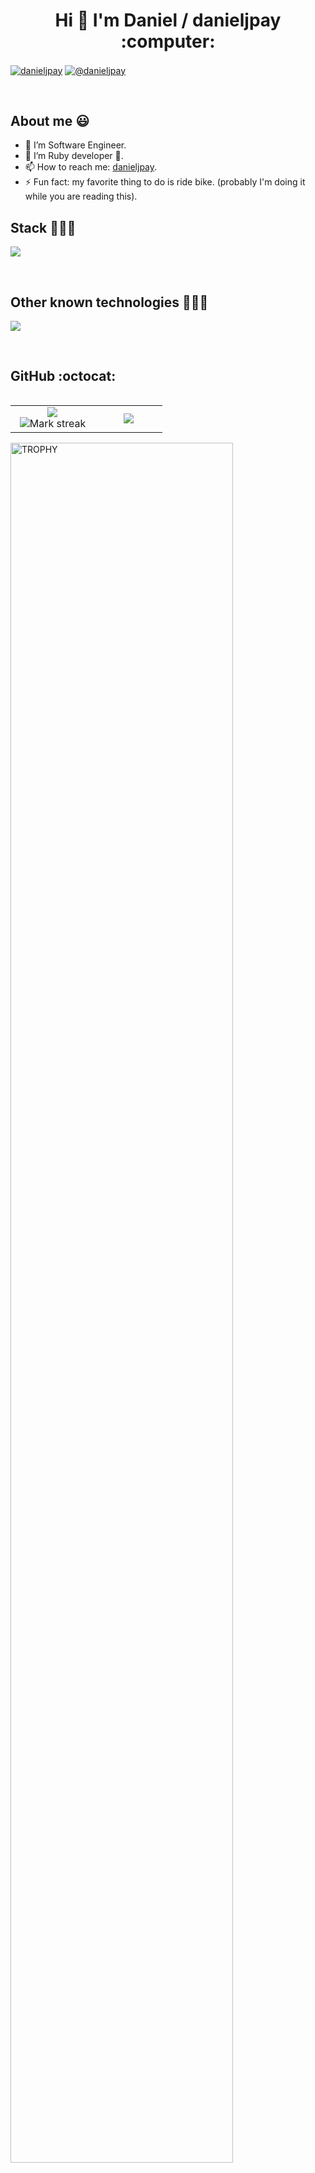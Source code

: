 <h1 align="center">Hi 👋  I'm Daniel / danieljpay :computer: </h1> 

<p align="left">
  <a href="www.linkedin.com/in/danieljpay" target="blank"><img align="center" src="https://img.shields.io/badge/LinkedIn-0077B5?style=for-the-badge&logo=linkedin&logoColor=white" alt="danieljpay"/></a>
  <a href = "mailto:danielj.pay@hotmail.com" target="blank"><img align="center" src="https://img.shields.io/badge/Gmail-D14836?style=for-the-badge&logo=gmail&logoColor=white" alt="@danieljpay"  /></a>
</p>
<br>
<h2>About me 😃</h2>

- 🔭 I’m Software Engineer.
- 🌱 I’m Ruby developer 💎.
- 📫 How to reach me: [danieljpay](https://www.linkedin.com/in/danieljpay/).
- ⚡ Fun fact: my favorite thing to do is ride bike. (probably I'm doing it while you are reading this).

<h2 >Stack 👨🏻‍💻</h2>
<p align="left">
  <a href="https://skillicons.dev">
    <img src="https://skillicons.dev/icons?i=html,css,js,jquery,ruby,rails,mysql,git,github,bootstrap,vscode,bash,apple&perline=12" />
  </a>
</p>
<br>

<h2 >Other known technologies 👨🏻‍💻</h2>
<!--tech stack icons-->
<p align="left">
  <a href="https://skillicons.dev">
    <img src="https://skillicons.dev/icons?i=java,php,angular,react,sqlite,gitlab,bitbucket,docker,postman,idea,windows,linux,figma,md,notion&perline=12" />
  </a>
</p>
<br>

<h2>GitHub :octocat:</h2>
<!--- stats & Trophy (start) -->
<p align="center">
  <!--- stats (start) -->
<table align="left">
  <tr border="none">
    <td width="50%" align="center">
      <img src="https://github-readme-stats.vercel.app/api?username=danieljpay&theme=dark&show_icons=true&count_private=true" />
      <br/>
      <img  title="🔥 Get streak stats for your profile at git.io/streak-stats" alt="Mark streak" src="https://github-readme-streak-stats.herokuapp.com/?user=danieljpay&theme=dark&hide_border=false" /> 
    </td>
    <td width="40%" align="center">
      <img  align="center"  src="https://github-readme-stats.vercel.app/api/wakatime?username=danieljpay&layout=compact&theme=dark"/>
    </td>
  </tr>
</table>
<!--- stats (end) -->

<!--- trophy (start) -->
<div align=left>
  <a href="https://github.com/ryo-ma/github-profile-trophy" title="Go to Source">
      <img align="center" width=84% src="https://github-profile-trophy.vercel.app/?username=danieljpay&theme=radical&row=1&column=7&margin-h=15&margin-w=5&no-bg=true" alt="TROPHY" />
    </a>
</div>
<!--- trophy (start) -->


</p>        
<!--- stats (end) -->
